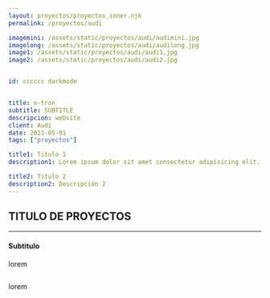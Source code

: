 ```yaml
---
layout: proyectos/proyectos_inner.njk
permalink: /proyectos/audi

imagemini: /assets/static/proyectos/audi/audimini.jpg
imagelong: /assets/static/proyectos/audi/audilong.jpg
image1: /assets/static/proyectos/audi/audi1.jpg
image2: /assets/static/proyectos/audi/audi2.jpg


id: cccccc darkmode


title: e-tron
subtitle: SUBTITLE
descripcion: website
client: Audi
date: 2021-05-01
tags: ["proyectos"]

title1: Titulo 1
description1: Lorem ipsum dolor sit amet consectetur adipisicing elit. Aspernatur id perspiciatis, eveniet harum quod quam quae quaerat exercitationem laborum at,

title2: Titulo 2
description2: Descripción 2
---
```



## TITULO DE PROYECTOS 
___


#### Subtitulo
lorem
```
```
lorem

